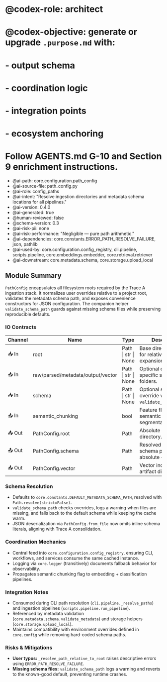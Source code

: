 # @codex-role: architect
# @codex-objective: generate or upgrade `.purpose.md` with:
# - output schema
# - coordination logic
# - integration points
# - ecosystem anchoring
# Follow AGENTS.md G-10 and Section 9 enrichment instructions.
- @ai-path: core.configuration.path_config
- @ai-source-file: path_config.py
- @ai-role: config_paths
- @ai-intent: "Resolve ingestion directories and metadata schema locations for all pipelines."
- @ai-version: 0.4.0
- @ai-generated: true
- @human-reviewed: false
- @schema-version: 0.3
- @ai-risk-pii: none
- @ai-risk-performance: "Negligible — pure path arithmetic."
- @ai-dependencies: core.constants.ERROR_PATH_RESOLVE_FAILURE, json, pathlib
- @ai-used-by: core.configuration.config_registry, cli.pipeline, scripts.pipeline, core.embeddings.embedder, core.retrieval.retriever
- @ai-downstream: core.metadata.schema, core.storage.upload_local

## Module Summary
`PathConfig` encapsulates all filesystem roots required by the Trace A ingestion stack. It normalizes user overrides relative to a project root, validates the metadata schema path, and exposes convenience constructors for JSON configuration. The companion helper `validate_schema_path` guards against missing schema files while preserving reproducible defaults.

### IO Contracts
| Channel | Name | Type | Description |
| --- | --- | --- | --- |
| 📥 In | root | Path \| str \| None | Base directory used for relative path expansion. |
| 📥 In | raw/parsed/metadata/output/vector | Path \| str \| None | Optional overrides for specific storage folders. |
| 📥 In | schema | Path \| str \| None | Optional schema override validated via `validate_schema_path`. |
| 📥 In | semantic_chunking | bool | Feature flag toggling semantic chunk segmentation. |
| 📤 Out | PathConfig.root | Path | Absolute root directory. |
| 📤 Out | PathConfig.schema | Path | Resolved metadata schema path (always absolute + validated). |
| 📤 Out | PathConfig.vector | Path | Vector index + chunk artifact directory. |

### Schema Resolution
- Defaults to `core.constants.DEFAULT_METADATA_SCHEMA_PATH`, resolved with `Path.resolve(strict=False)`.
- `validate_schema_path` checks overrides, logs a warning when files are missing, and falls back to the default schema while keeping the cache warm.
- JSON deserialization via `PathConfig.from_file` now omits inline schema literals, aligning with Trace A consolidation.

### Coordination Mechanics
- Central feed into `core.configuration.config_registry`, ensuring CLI, workflows, and services consume the same cached instance.
- Logging via `core.logger` (transitively) documents fallback behavior for observability.
- Propagates semantic chunking flag to embedding + classification pipelines.

### Integration Notes
- Consumed during CLI path resolution (`cli.pipeline._resolve_paths`) and ingestion pipelines (`scripts.pipeline.run_pipeline`).
- Referenced by metadata validation (`core.metadata.schema.validate_metadata`) and storage helpers (`core.storage.upload_local`).
- Maintains compatibility with environment overrides defined in `core.config` while removing hard-coded schema paths.

### Risks & Mitigations
- **User typos:** `_resolve_path_relative_to_root` raises descriptive errors using `ERROR_PATH_RESOLVE_FAILURE`.
- **Missing schema files:** `validate_schema_path` logs a warning and reverts to the known-good default, preventing runtime crashes.
